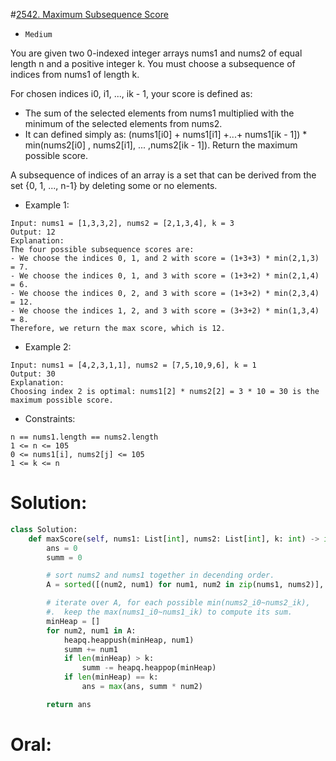 #[2542. Maximum Subsequence Score](https://leetcode.com/problems/maximum-subsequence-score/description/) 
+ `Medium`

You are given two 0-indexed integer arrays nums1 and nums2 of equal length n and a positive integer k. You must choose a subsequence of indices from nums1 of length k.

For chosen indices i0, i1, ..., ik - 1, your score is defined as:

- The sum of the selected elements from nums1 multiplied with the minimum of the selected elements from nums2.
- It can defined simply as: (nums1[i0] + nums1[i1] +...+ nums1[ik - 1]) * min(nums2[i0] , nums2[i1], ... ,nums2[ik - 1]).
Return the maximum possible score.

A subsequence of indices of an array is a set that can be derived from the set {0, 1, ..., n-1} by deleting some or no elements.



+ Example 1:

```
Input: nums1 = [1,3,3,2], nums2 = [2,1,3,4], k = 3
Output: 12
Explanation:
The four possible subsequence scores are:
- We choose the indices 0, 1, and 2 with score = (1+3+3) * min(2,1,3) = 7.
- We choose the indices 0, 1, and 3 with score = (1+3+2) * min(2,1,4) = 6.
- We choose the indices 0, 2, and 3 with score = (1+3+2) * min(2,3,4) = 12.
- We choose the indices 1, 2, and 3 with score = (3+3+2) * min(1,3,4) = 8.
Therefore, we return the max score, which is 12.
```


+ Example 2:

```
Input: nums1 = [4,2,3,1,1], nums2 = [7,5,10,9,6], k = 1
Output: 30
Explanation:
Choosing index 2 is optimal: nums1[2] * nums2[2] = 3 * 10 = 30 is the maximum possible score.
```


+ Constraints:

```
n == nums1.length == nums2.length
1 <= n <= 105
0 <= nums1[i], nums2[j] <= 105
1 <= k <= n
```

# Solution:
```python {.line-numbers}
class Solution:
    def maxScore(self, nums1: List[int], nums2: List[int], k: int) -> int:
        ans = 0
        summ = 0

        # sort nums2 and nums1 together in decending order.
        A = sorted([(num2, num1) for num1, num2 in zip(nums1, nums2)], reverse=True)

        # iterate over A, for each possible min(nums2_i0~nums2_ik),
        #.  keep the max(nums1_i0~nums1_ik) to compute its sum.
        minHeap = []
        for num2, num1 in A:
            heapq.heappush(minHeap, num1)
            summ += num1
            if len(minHeap) > k:
                summ -= heapq.heappop(minHeap)
            if len(minHeap) == k:
                ans = max(ans, summ * num2)

        return ans
```

# Oral:
